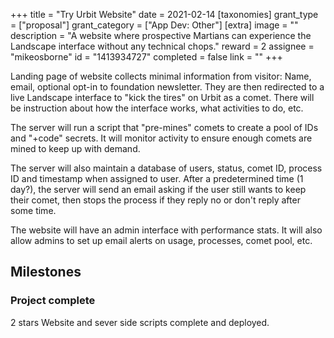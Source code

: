 +++
title = "Try Urbit Website"
date = 2021-02-14
[taxonomies]
grant_type = ["proposal"]
grant_category = ["App Dev: Other"]
[extra]
image = ""
description = "A website where prospective Martians can experience the Landscape interface without any technical chops."
reward = 2
assignee = "mikeosborne"
id = "1413934727"
completed = false
link = ""
+++

Landing page of website collects minimal information from visitor: Name, email, optional opt-in to foundation newsletter. They are then redirected to a live Landscape interface to "kick the tires" on Urbit as a comet. There will be instruction about how the interface works, what activities to do, etc. 

The server will run a script that "pre-mines" comets to create a pool of IDs and "+code" secrets. It will monitor activity to ensure enough comets are mined to keep up with demand.

The server will also maintain a database of users, status, comet ID, process ID and timestamp when assigned to user.  After a predetermined time (1 day?), the server will send an email asking if the user still wants to keep their comet, then stops the process if they reply no or don't reply after some time.

The website will have an admin interface with performance stats. It will also allow admins to set up email alerts on usage, processes, comet pool, etc.

## Milestones


### Project complete
2 stars
Website and sever side scripts complete and deployed.

    
